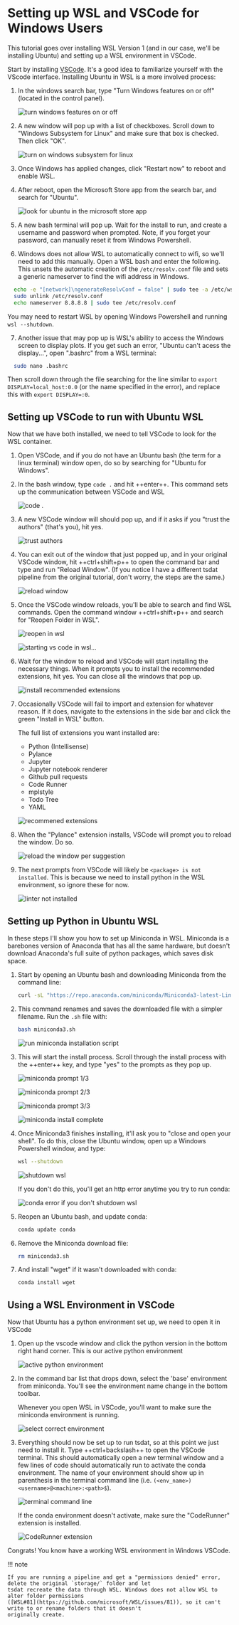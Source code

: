 # Setting up WSL and VSCode for Windows Users

This tutorial goes over installing WSL Version 1 (and in our case, we'll be installing Ubuntu) and setting up a WSL
environment in VSCode.

Start by installing [VSCode](https://code.visualstudio.com/). It's a good idea to familiarize yourself with the VScode
interface. Installing Ubuntu in WSL is a more involved process:

1. In the windows search bar, type "Turn Windows features on or off" (located in the control panel).

    ![turn windows features on or off](wsl_screenshots/wsl0.1.png)

2. A new window will pop up with a list of checkboxes. Scroll down to "Windows Subsystem for Linux" and make sure that
    box is checked. Then click "OK".

    ![turn on windows subsystem for linux](wsl_screenshots/wsl0.2.png)

3. Once Windows has applied changes, click "Restart now" to reboot and enable WSL.
4. After reboot, open the Microsoft Store app from the search bar, and search for "Ubuntu".

    ![look for ubuntu in the microsoft store app](wsl_screenshots/wsl0.3.png)

5. A new bash terminal will pop up. Wait for the install to run, and create a username and password when prompted. Note,
    if you forget your password, can manually reset it from Windows Powershell.

6. Windows does not allow WSL to automatically connect to wifi, so we'll need to add this manually. Open a WSL bash and 
enter the following. This unsets the automatic creation of the `/etc/resolv.conf` file and sets a generic nameserver to 
find the wifi address in Windows.

```bash
  echo -e "[network]\ngenerateResolvConf = false" | sudo tee -a /etc/wsl.conf
  sudo unlink /etc/resolv.conf
  echo nameserver 8.8.8.8 | sudo tee /etc/resolv.conf
```

You may need to restart WSL by opening Windows Powershell and running `wsl --shutdown`.

7. Another issue that may pop up is WSL's ability to access the Windows screen to display plots. If you get such an 
error, "Ubuntu can't acess the display...", open ".bashrc" from a WSL terminal:
```bash
  sudo nano .bashrc
```
Then scroll down through the file searching for the line similar to `export DISPLAY=local_host:0.0` (or the name 
specified in the error), and replace this with `export DISPLAY=:0`.

## Setting up VSCode to run with Ubuntu WSL

Now that we have both installed, we need to tell VSCode to look for the WSL container.

1. Open VSCode, and if you do not have an Ubuntu bash (the term for a linux terminal) window open, do so by searching
    for "Ubuntu for Windows".

2. In the bash window, type `code .` and hit ++enter++. This command sets up the communication between VSCode and WSL

    ![code .](wsl_screenshots/wsl1.png)

3. A new VSCode window will should pop up, and if it asks if you "trust the authors" (that's you), hit yes.

    ![trust authors](wsl_screenshots/wsl2.png)

4. You can exit out of the window that just popped up, and in your original VSCode window, hit ++ctrl+shift+p++ to open
    the command bar and type and run "Reload Window". (If you notice I have a different tsdat pipeline from the original
    tutorial, don't worry, the steps are the same.)

    ![reload window](wsl_screenshots/wsl3.png)

5. Once the VSCode window reloads, you'll be able to search and find WSL commands. Open the command window
    ++ctrl+shift+p++ and search for "Reopen Folder in WSL".

    ![reopen in wsl](wsl_screenshots/wsl4.png)

    ![starting vs code in wsl...](wsl_screenshots/wsl5.png)

6. Wait for the window to reload and VSCode will start installing the necessary things. When it prompts you to install
    the recommended extensions, hit yes. You can close all the windows that pop up.

    ![install recommended extensions](wsl_screenshots/wsl6.png)

7. Occasionally VSCode will fail to import and extension for whatever reason. If it does, navigate to the extensions in
    the side bar and click the green "Install in WSL" button.

    The full list of extensions you want installed are:

    - Python (Intellisense)
    - Pylance
    - Jupyter
    - Jupyter notebook renderer
    - Github pull requests
    - Code Runner
    - mplstyle
    - Todo Tree
    - YAML

    ![recommened extensions](wsl_screenshots/wsl7.png)

8. When the "Pylance" extension installs, VSCode will prompt you to reload the window. Do so.

    ![reload the window per suggestion](wsl_screenshots/wsl8.png)

9. The next prompts from VSCode will likely be `<package> is not installed`. This is because we need to install python
    in the WSL environment, so ignore these for now.

    ![linter not installed](wsl_screenshots/wsl11.png)

## Setting up Python in Ubuntu WSL

In these steps I'll show you how to set up Miniconda in WSL. Miniconda is a barebones version of Anaconda that has all
the same hardware, but doesn't download Anaconda's full suite of python packages, which saves disk space.

1. Start by opening an Ubuntu bash and downloading Miniconda from the command line:

    ```bash
    curl -sL "https://repo.anaconda.com/miniconda/Miniconda3-latest-Linux-x86_64.sh" > "miniconda3.sh"
    ```

2. This command renames and saves the downloaded file with a simpler filename. Run the `.sh` file with:

    ```bash
    bash miniconda3.sh
    ```

    ![run miniconda installation script](wsl_screenshots/wsl12.png)

3. This will start the install process. Scroll through the install process with the ++enter++ key, and type "yes" to the
    prompts as they pop up.

    ![miniconda prompt 1/3](wsl_screenshots/wsl13.png)

    ![miniconda prompt 2/3](wsl_screenshots/wsl14.png)

    ![miniconda prompt 3/3](wsl_screenshots/wsl15.png)

    ![miniconda install complete](wsl_screenshots/wsl16.png)

4. Once Miniconda3 finishes installing, it'll ask you to "close and open your shell". To do this, close the Ubuntu
    window, open up a Windows Powershell window, and type:

    ```bash
    wsl --shutdown
    ```

    ![shutdown wsl](wsl_screenshots/wsl17.png)

    If you don't do this, you'll get an http error anytime you try to run conda:

    ![conda error if you don't shutdown wsl](wsl_screenshots/wsl18.png)

5. Reopen an Ubuntu bash, and update conda:

    ```bash
    conda update conda
    ```

6. Remove the Miniconda download file:

    ```bash
    rm miniconda3.sh
    ```

7. And install "wget" if it wasn't downloaded with conda:

    ```bash
    conda install wget
    ```

## Using a WSL Environment in VSCode

Now that Ubuntu has a python environment set up, we need to open it in VSCode

1. Open up the vscode window and click the python version in the bottom right hand corner. This is our active python
    environment

    ![active python environment](wsl_screenshots/wsl19.png)

2. In the command bar list that drops down, select the 'base' environment from miniconda. You'll see the environment
    name change in the bottom toolbar.

    Whenever you open WSL in VSCode, you'll want to make sure the miniconda environment is running.

    ![select correct environment](wsl_screenshots/wsl20.png)

3. Everything should now be set up to run tsdat, so at this point we just need to install it. Type ++ctrl+backslash++ to
    open the VSCode terminal. This should automatically open a new terminal window and a few lines of code should
    automatically run to activate the conda environment. The name of your environment should show up in parenthesis in
    the terminal command line (i.e. `(<env_name>) <username>@<machine>:<path>$`).

    ![terminal command line](wsl_screenshots/wsl21.png)

    If the conda environment doesn't activate, make sure the "CodeRunner" extension is installed.

    ![CodeRunner extension](wsl_screenshots/wsl22.png)

Congrats! You know have a working WSL environment in Windows VSCode.

!!! note

    If you are running a pipeline and get a "permissions denied" error, delete the original `storage/` folder and let
    tsdat recreate the data through WSL. Windows does not allow WSL to alter folder permissions
    ([WSL#81](https://github.com/microsoft/WSL/issues/81)), so it can't write to or rename folders that it doesn't
    originally create.
